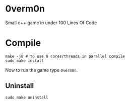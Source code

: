 # 0verm0n
Small c++ game in under 100 Lines Of Code

# Compile

```make
make -j8 # to use 8 cores/threads in parallel compile
sudo make install
```

Now to run the game type `0verm0n`.

## Uninstall

```make
sudo make uninstall
```
